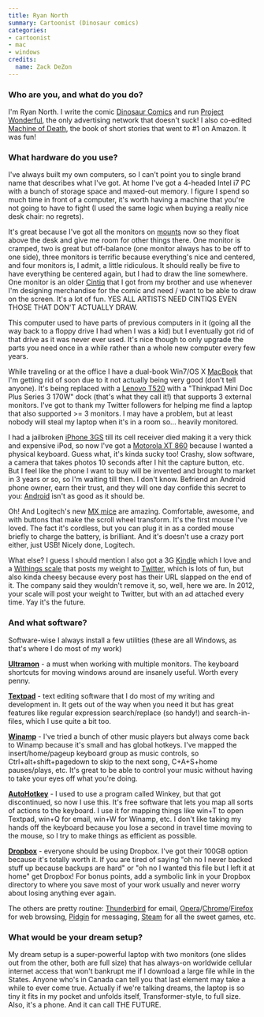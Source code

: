 ```yaml
---
title: Ryan North
summary: Cartoonist (Dinosaur comics)
categories:
- cartoonist
- mac
- windows
credits:
  name: Zack DeZon
---
```


### Who are you, and what do you do?

I'm Ryan North. I write the comic [Dinosaur Comics](http://www.qwantz.com/ "Dinosaur Comics!") and run [Project Wonderful](http://www.projectwonderful.com/ "An advertising network."), the only advertising network that doesn't suck! I also co-edited [Machine of Death](http://www.machineofdeath.net/ "A book of short stories about people who know how they'll die."), the book of short stories that went to #1 on Amazon. It was fun!

### What hardware do you use?

I've always built my own computers, so I can't point you to single brand name that describes what I've got. At home I've got a 4-headed Intel i7 PC with a bunch of storage space and maxed-out memory. I figure I spend so much time in front of a computer, it's worth having a machine that you're not going to have to fight (I used the same logic when buying a really nice desk chair: no regrets). 

It's great because I've got all the monitors on [mounts][lx-desk-mount-lcd-arm] now so they float above the desk and give me room for other things there. One monitor is cramped, two is great but off-balance (one monitor always has to be off to one side), three monitors is terrific because everything's nice and centered, and four monitors is, I admit, a little ridiculous. It should really be five to have everything be centered again, but I had to draw the line somewhere. One monitor is an older [Cintiq][] that I got from my brother and use whenever I'm designing merchandise for the comic and need / want to be able to draw on the screen. It's a lot of fun. YES ALL ARTISTS NEED CINTIQS EVEN THOSE THAT DON'T ACTUALLY DRAW.

This computer used to have parts of previous computers in it (going all the way back to a floppy drive I had when I was a kid) but I eventually got rid of that drive as it was never ever used. It's nice though to only upgrade the parts you need once in a while rather than a whole new computer every few years.

While traveling or at the office I have a dual-book Win7/OS X [MacBook][] that I'm getting rid of soon due to it not actually being very good (don't tell anyone). It's being replaced with a [Lenovo T520][thinkpad-t520] with a "Thinkpad Mini Doc Plus Series 3 170W" dock (that's what they call it!) that supports 3 external monitors. I've got to thank my Twitter followers for helping me find a laptop that also supported >= 3 monitors. I may have a problem, but at least nobody will steal my laptop when it's in a room so... heavily monitored. 

I had a jailbroken [iPhone 3GS][iphone-3gs] till its cell receiver died making it a very thick and expensive iPod, so now I've got a [Motorola XT 860][droid-3] because I wanted a physical keyboard. Guess what, it's kinda sucky too! Crashy, slow software, a camera that takes photos 10 seconds after I hit the capture button, etc. But I feel like the phone I want to buy will be invented and brought to market in 3 years or so, so I'm waiting till then. I don't know. Befriend an Android phone owner, earn their trust, and they will one day confide this secret to you: [Android][] isn't as good as it should be.

Oh! And Logitech's new [MX mice][performance-mouse-mx] are amazing. Comfortable, awesome, and with buttons that make the scroll wheel transform. It's the first mouse I've loved. The fact it's cordless, but you can plug it in as a corded mouse briefly to charge the battery, is brilliant. And it's doesn't use a crazy port either, just USB! Nicely done, Logitech.

What else? I guess I should mention I also got a 3G [Kindle][] which I love and a [Withings scale][wifi-body-scale] that posts my weight to [Twitter](http://twitter.com/skinnytimeryan/ "Ryan's Twitter scales account."), which is lots of fun, but also kinda cheesy because every post has their URL slapped on the end of it. The company said they wouldn't remove it, so, well, here we are. In 2012, your scale will post your weight to Twitter, but with an ad attached every time. Yay it's the future.

### And what software?

Software-wise I always install a few utilities (these are all Windows, as that's where I do most of my work)

**[Ultramon][]** - a must when working with multiple monitors. The keyboard shortcuts for moving windows around are insanely useful. Worth every penny.

**[Textpad][]** - text editing software that I do most of my writing and development in. It gets out of the way when you need it but has great features like regular expression search/replace (so handy!) and search-in-files, which I use quite a bit too.

**[Winamp][]** - I've tried a bunch of other music players but always come back to Winamp because it's small and has global hotkeys. I've mapped the insert/home/pageup keyboard group as music controls, so Ctrl+alt+shift+pagedown to skip to the next song, C+A+S+home pauses/plays, etc. It's great to be able to control your music without having to take your eyes off what you're doing.

**[AutoHotkey][]** - I used to use a program called Winkey, but that got discontinued, so now I use this. It's free software that lets you map all sorts of actions to the keyboard. I use it for mapping things like win+T to open Textpad, win+Q for email, win+W for Winamp, etc. I don't like taking my hands off the keyboard because you lose a second in travel time moving to the mouse, so I try to make things as efficient as possible.

**[Dropbox][]** - everyone should be using Dropbox. I've got their 100GB option because it's totally worth it. If you are tired of saying "oh no I never backed stuff up because backups are hard" or "oh no I wanted this file but I left it at home" get Dropbox! For bonus points, add a symbolic link in your Dropbox directory to where you save most of your work usually and never worry about losing anything ever again.

The others are pretty routine: [Thunderbird][] for email, [Opera][]/[Chrome][]/[Firefox][] for web browsing, [Pidgin][] for messaging, [Steam][] for all the sweet games, etc.

### What would be your dream setup?

My dream setup is a super-powerful laptop with two monitors (one slides out from the other, both are full size) that has always-on worldwide cellular internet access that won't bankrupt me if I download a large file while in the States. Anyone who's in Canada can tell you that last element may take a while to ever come true. Actually if we're talking dreams, the laptop is so tiny it fits in my pocket and unfolds itself, Transformer-style, to full size. Also, it's a phone. And it can call THE FUTURE.

[iphone-3gs]: https://en.wikipedia.org/wiki/IPhone_3GS "A 3 megapixel smartphone."
[thinkpad-t520]: http://shop.lenovo.com/us/laptops/thinkpad/t-series/t520 "A 15.2 inch PC laptop."
[macbook]: https://en.wikipedia.org/wiki/MacBook "A laptop."
[cintiq]: https://www.wacom.com/en/us/cintiq "A computer screen you can draw on."
[droid-3]: https://en.wikipedia.org/wiki/Droid_3 "An Android-based smartphone."
[kindle]: https://www.amazon.com/Kindle-Ereader-ebook-reader/dp/B007HCCNJU "A digital book reader."
[lx-desk-mount-lcd-arm]: https://www.ergotron.com/Products/tabid/65/PRDID/351/language/en-CA/Default.aspx "An arm for LCD monitors."
[performance-mouse-mx]: https://www.logitech.com/en-us/product/performance-mouse-mx "A wireless laser mouse."
[wifi-body-scale]: https://www.amazon.com/Withings-WiFi-Body-Scale-Black/dp/B002JE2PSA "A set of scales that can track your weight via your computer or smartphone."
[ultramon]: http://www.realtimesoft.com/ultramon/ "A multi-monitor utility for Windows."
[thunderbird]: https://www.mozilla.org/en-US/thunderbird/ "An open-source cross-platform mail client."
[textpad]: https://www.textpad.com/ "A text editor for Windows."
[steam]: http://store.steampowered.com/ "A digital game distribution service."
[android]: https://developers.google.com/android/?csw=1 "A mobile phone platform."
[autohotkey]: https://www.autohotkey.com/ "A hotkey and keystroke program for Windows."
[firefox]: https://www.mozilla.org/en-US/firefox/new/ "A cross-platform open-source web browser."
[opera]: http://www.opera.com/ "A cross-platform web browser."
[chrome]: https://www.google.com/intl/en/chrome/browser/ "A WebKit-based browser, where each tab runs in its own thread."
[dropbox]: https://www.dropbox.com/ "Online syncing and storage."
[pidgin]: http://www.pidgin.im/ "An open-source multi-protocol chat client."
[winamp]: http://www.winamp.com/ "A media player."
